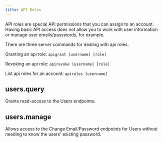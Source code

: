 ```yaml
---
title: API Roles
---
```



API roles are special API permissions that you can assign to an account. Having basic API access does not allow you to work with user information or manage user emails/passwords, for example.

There are three server commands for dealing with api roles.

Granting an api role:
`apigrant [username] [role]`

Revoking an api role:
`apirevoke [username] [role]`

List api roles for an account:
`apiroles [username]`

## users.query
Grants read-access to the Users endpoints.

## users.manage
Allows access to the Change Email/Password endpoints for Users without needing to know the users' existing password.

